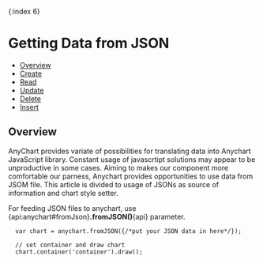 {:index 6}
# Getting Data from JSON

* [Overview](#overview)
 * [Create](#create)
 * [Read](#read)
 * [Update](#update)
 * [Delete](#delete)
 * [Insert](#insert)

## Overview

AnyChart provides variate of possibilities for translating data into Anychart JavaScript library. Constant usage of javascrtipt solutions may appear to be unproductive in some cases. Aiming to makes our component more comfortable our parness, Anychart provides opportunities to use data from JSOM file. This article is divided to usage of JSONs as source of information and chart style setter.

For feeding JSON files to anychart, use {api:anychart#fromJson}**.fromJSON()**{api} parameter.

```
  var chart = anychart.fromJSON({/*put your JSON data in here*/});

  // set container and draw chart
  chart.container('container').draw();
```


